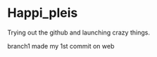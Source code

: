# Happi_pleis
Trying out the github and launching crazy things.


branch1
made my 1st commit on web



